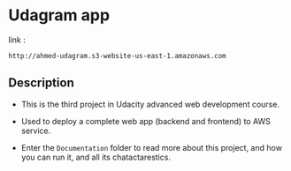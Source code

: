 # Udagram app

link :

```
http://ahmed-udagram.s3-website-us-east-1.amazonaws.com
```

## Description

- This is the third project in Udacity advanced web development course.

- Used to deploy a complete web app (backend and frontend) to AWS service.

- Enter the `Documentation` folder to read more about this project, and how you can run it, and all its chatactarestics.
